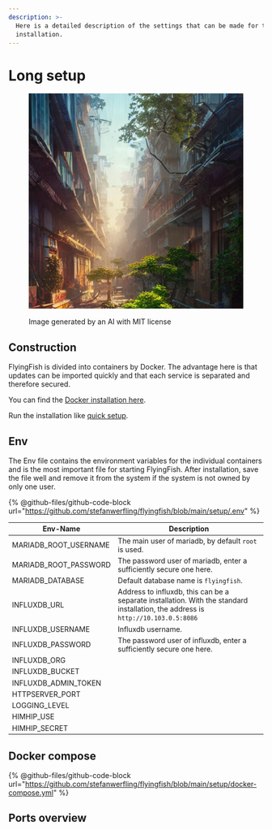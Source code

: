 ```yaml
---
description: >-
  Here is a detailed description of the settings that can be made for the
  installation.
---
```


# Long setup

<figure><img src="../../.gitbook/assets/abd2c19a-a8ef-42bf-a969-168dea4a00a3.jpeg" alt=""><figcaption><p>Image generated by an AI with MIT license</p></figcaption></figure>

## Construction

FlyingFish is divided into containers by Docker. The advantage here is that updates can be imported quickly and that each service is separated and therefore secured.

You can find the [Docker installation here](https://docs.docker.com/engine/install/debian/).

Run the installation like [quick setup](quick-setup.md).

## Env

The Env file contains the environment variables for the individual containers and is the most important file for starting FlyingFish. After installation, save the file well and remove it from the system if the system is not owned by only one user.

{% @github-files/github-code-block url="https://github.com/stefanwerfling/flyingfish/blob/main/setup/.env" %}

| Env-Name                | Description                                                                                                                       |
| ----------------------- | --------------------------------------------------------------------------------------------------------------------------------- |
| MARIADB\_ROOT\_USERNAME | The main user of mariadb, by default `root` is used.                                                                              |
| MARIADB\_ROOT\_PASSWORD | The password user of mariadb, enter a sufficiently secure one here.                                                               |
| MARIADB\_DATABASE       | Default database name is `flyingfish`.                                                                                            |
| INFLUXDB\_URL           | Address to influxdb, this can be a separate installation. With the standard installation, the address is `http://10.103.0.5:8086` |
| INFLUXDB\_USERNAME      | Influxdb username.                                                                                                                |
| INFLUXDB\_PASSWORD      | The password user of influxdb, enter a sufficiently secure one here.                                                              |
| INFLUXDB\_ORG           |                                                                                                                                   |
| INFLUXDB\_BUCKET        |                                                                                                                                   |
| INFLUXDB\_ADMIN\_TOKEN  |                                                                                                                                   |
| HTTPSERVER\_PORT        |                                                                                                                                   |
| LOGGING\_LEVEL          |                                                                                                                                   |
| HIMHIP\_USE             |                                                                                                                                   |
| HIMHIP\_SECRET          |                                                                                                                                   |

## Docker compose



{% @github-files/github-code-block url="https://github.com/stefanwerfling/flyingfish/blob/main/setup/docker-compose.yml" %}

## Ports overview

